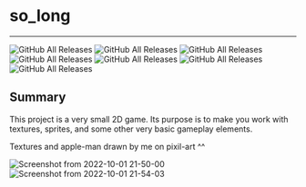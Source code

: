 # so_long
---
![GitHub All Releases](https://img.shields.io/badge/score-115-green)
![GitHub All Releases](https://img.shields.io/badge/bonus-done-red)
![GitHub All Releases](https://img.shields.io/badge/language-C-blue)
![GitHub All Releases](https://img.shields.io/badge/C-84.5-9cf)
![GitHub All Releases](https://img.shields.io/badge/Makefile-4.2-9cf)
![GitHub All Releases](https://img.shields.io/badge/Roff-10.2-9cf)
![GitHub All Releases](https://img.shields.io/badge/Other-1.1-9cf)
## Summary
This project is a very small 2D game.
Its purpose is to make you work with textures, sprites,
and some other very basic gameplay elements.

Textures and apple-man drawn by me on pixil-art ^^

![Screenshot from 2022-10-01 21-50-00](https://user-images.githubusercontent.com/71354759/193426111-259e9a0a-1133-49a3-8aaf-4c02bceb6848.png)
![Screenshot from 2022-10-01 21-54-03](https://user-images.githubusercontent.com/71354759/193426115-1d3817ea-a53f-488b-80bb-94cd6129522c.png)
